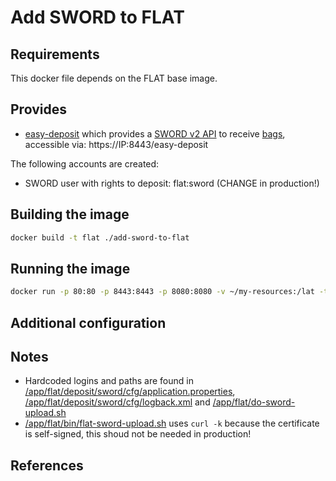 Add SWORD to FLAT
=================

## Requirements ##
This docker file depends on the FLAT base image.

## Provides ##
 * [easy-deposit](https://github.com/DANS-KNAW/easy-deposit) which provides a [SWORD v2 API](http://swordapp.github.io/SWORDv2-Profile/SWORDProfile.html) to receive [bags](https://tools.ietf.org/html/bagit), accessible via: https://IP:8443/easy-deposit

The following accounts are created: 

 * SWORD user with rights to deposit: flat:sword (CHANGE in production!)

## Building the image ##
```sh
docker build -t flat ./add-sword-to-flat
```

## Running the image ##
```sh
docker run -p 80:80 -p 8443:8443 -p 8080:8080 -v ~/my-resources:/lat -t -i flat
```

## Additional configuration ##

## Notes ##

 * Hardcoded logins and paths are found in [/app/flat/deposit/sword/cfg/application.properties](sword/application.properties), [/app/flat/deposit/sword/cfg/logback.xml](sword/logback.xml) and [/app/flat/do-sword-upload.sh](flat/scripts/do-sword-upload.sh)
 * [/app/flat/bin/flat-sword-upload.sh](flat/scripts/flat-sword-upload.sh) uses ``curl -k`` because the certificate is self-signed, this shoud not be needed in production!

## References ##
